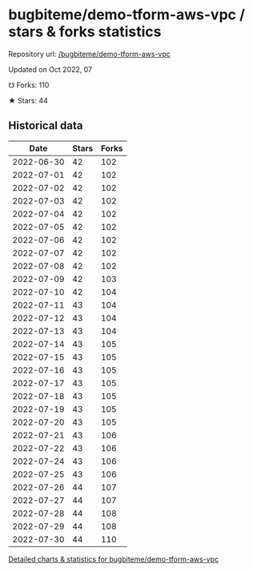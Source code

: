 # bugbiteme/demo-tform-aws-vpc / stars & forks statistics

Repository url: [/bugbiteme/demo-tform-aws-vpc](https://github.com/bugbiteme/demo-tform-aws-vpc)

Updated on Oct 2022, 07

☋ Forks: 110

★ Stars: 44

## Historical data
| Date | Stars | Forks |
|------|-------|-------|
| 2022-06-30 | 42 | 102 | 
| 2022-07-01 | 42 | 102 | 
| 2022-07-02 | 42 | 102 | 
| 2022-07-03 | 42 | 102 | 
| 2022-07-04 | 42 | 102 | 
| 2022-07-05 | 42 | 102 | 
| 2022-07-06 | 42 | 102 | 
| 2022-07-07 | 42 | 102 | 
| 2022-07-08 | 42 | 102 | 
| 2022-07-09 | 42 | 103 | 
| 2022-07-10 | 42 | 104 | 
| 2022-07-11 | 43 | 104 | 
| 2022-07-12 | 43 | 104 | 
| 2022-07-13 | 43 | 104 | 
| 2022-07-14 | 43 | 105 | 
| 2022-07-15 | 43 | 105 | 
| 2022-07-16 | 43 | 105 | 
| 2022-07-17 | 43 | 105 | 
| 2022-07-18 | 43 | 105 | 
| 2022-07-19 | 43 | 105 | 
| 2022-07-20 | 43 | 105 | 
| 2022-07-21 | 43 | 106 | 
| 2022-07-22 | 43 | 106 | 
| 2022-07-24 | 43 | 106 | 
| 2022-07-25 | 43 | 106 | 
| 2022-07-26 | 44 | 107 | 
| 2022-07-27 | 44 | 107 | 
| 2022-07-28 | 44 | 108 | 
| 2022-07-29 | 44 | 108 | 
| 2022-07-30 | 44 | 110 | 


[Detailed charts & statistics for bugbiteme/demo-tform-aws-vpc](https://reviewgithub.com/rep/bugbiteme/demo-tform-aws-vpc)
